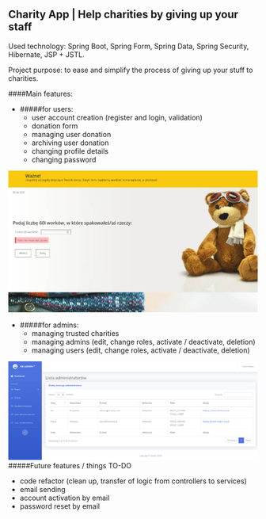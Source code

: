 ## Charity App | Help charities by giving up your staff


Used technology: Spring Boot, Spring Form, Spring Data, Spring Security, Hibernate, JSP + JSTL.

Project purpose: to ease and simplify the process of giving up your stuff to charities.

####Main features: 
- #####for users:
    - user account creation (register and login, validation)
    - donation form
    - managing user donation 
    - archiving user donation
    - changing profile details
    - changing password
    
![](images/charity_donation_form_error.png)
- #####for admins:
    - managing trusted charities
    - managing admins (edit, change roles, activate / deactivate, deletion)
    - managing users (edit, change roles, activate / deactivate, deletion)

![](images/charity_admin.png)
#####Future features / things TO-DO
- code refactor (clean up, transfer of logic from controllers to services)
- email sending
- account activation by email
- password reset by email

